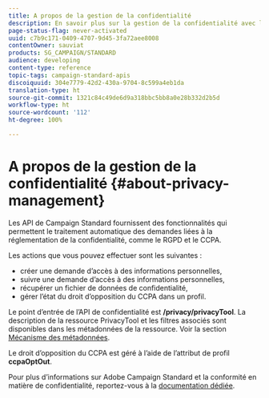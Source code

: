 ```yaml
---
title: A propos de la gestion de la confidentialité
description: En savoir plus sur la gestion de la confidentialité avec les API
page-status-flag: never-activated
uuid: c7b9c171-0409-4707-9d45-3fa72aee8008
contentOwner: sauviat
products: SG_CAMPAIGN/STANDARD
audience: developing
content-type: reference
topic-tags: campaign-standard-apis
discoiquuid: 304e7779-42d2-430a-9704-8c599a4eb1da
translation-type: ht
source-git-commit: 1321c84c49de6d9a318bbc5bb8a0e28b332d2b5d
workflow-type: ht
source-wordcount: '112'
ht-degree: 100%

---
```



# A propos de la gestion de la confidentialité {#about-privacy-management}

Les API de Campaign Standard fournissent des fonctionnalités qui permettent le traitement automatique des demandes liées à la réglementation de la confidentialité, comme le RGPD et le CCPA.

Les actions que vous pouvez effectuer sont les suivantes :

* créer une demande d’accès à des informations personnelles,
* suivre une demande d’accès à des informations personnelles,
* récupérer un fichier de données de confidentialité,
* gérer l’état du droit d’opposition du CCPA dans un profil.

Le point d’entrée de l’API de confidentialité est **/privacy/privacyTool**. La description de la ressource PrivacyTool et les filtres associés sont disponibles dans les métadonnées de la ressource. Voir la section [Mécanisme des métadonnées](../../api/using/metadata-mechanism.md).

Le droit d’opposition du CCPA est géré à l’aide de l’attribut de profil **ccpaOptOut**.

Pour plus d’informations sur Adobe Campaign Standard et la conformité en matière de confidentialité, reportez-vous à la [documentation dédiée](https://helpx.adobe.com/fr/campaign/kb/acs-privacy.html).
